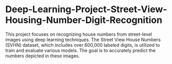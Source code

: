 # Deep-Learning-Project-Street-View-Housing-Number-Digit-Recognition
This project focuses on recognizing house numbers from street-level images using deep learning techniques. The Street View House Numbers (SVHN) dataset, which includes over 600,000 labeled digits, is utilized to train and evaluate various models. The goal is to accurately predict the numbers depicted in these images.
